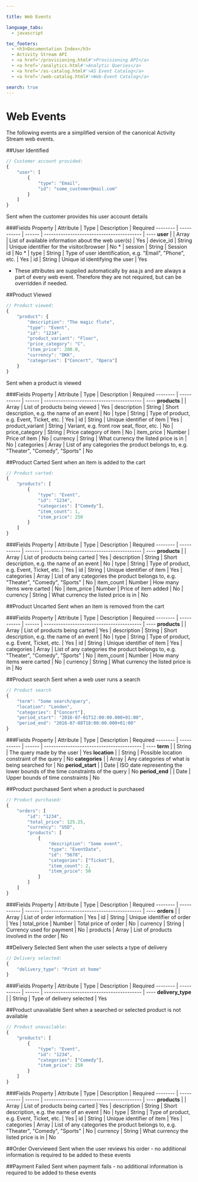 ```yaml
---

title: Web Events

language_tabs:
  - javascript

toc_footers:
  - <h3>Documentation Index</h3>
  - Activity Stream API
  - <a href='/provisioning.html#'>Provisioning API</a>
  - <a href='/analytics.html#'>Analytic Queries</a>
  - <a href='/as-catalog.html#'>AS Event Catalog</a>
  - <a href='/web-catalog.html#'>Web-Event Catalog</a>

search: true
---
```


# Web Events
The following events are a simplified version of the canonical Activity Stream web events. 

##User Identified
```javascript
// Customer account provided:
{
    "user": [ 
        {
            "type": "Email",
            "id": "some_customer@mail.com"
        }
    ]
}
```
Sent when the customer provides his user account details

###Fields
Property | Attribute | Type | Description | Required
-------- | ----------- | ------ | ----------------------------------------- | ---- 
**user** | | Array | List of available information about the web user(s) | Yes
 | device_id | String | Unique identifier for the visitor/browser | No *
 | session | String | Session id | No *
 | type | String | Type of user identification, e.g. "Email", "Phone", etc. | Yes
 | id | String | Unique id identifying the user | Yes

* These attributes are supplied automatically by asa.js and are always a part of every web event. Therefore they are not required, 
but can be overridden if needed.

##Product Viewed
```javascript
// Product viewed: 
{
    "product": {
        "description": "The magic flute",
        "type": "Event",
        "id": "1234",
        "product_variant": "Floor",
        "price_category": "C",
        "item_price": 200.0,
        "currency": "DKK",
        "categories": ["Concert", "Opera"]
    }
}
```
Sent when a product is viewed

###Fields
Property | Attribute | Type | Description | Required
-------- | ----------- | ------ | ----------------------------------------- | ---- 
**products** | | Array | List of products being viewed | Yes
 | description | String | Short description, e.g. the name of an event | No
 | type | String | Type of product, e.g. Event, Ticket, etc. | Yes
 | id | String | Unique identifier of item | Yes
 | product_variant | String | Variant, e.g. front row seat, floor, etc. | No
 | price_category | String | Price category of item | No 
 | item_price | Number | Price of item | No
 | currency | String | What currency the listed price is in | No
 | categories | Array | List of any categories the product belongs to, e.g. "Theater", "Comedy", "Sports" | No

 
##Product Carted
Sent when an item is added to the cart

```javascript
// Product carted: 
{
    "products": [ 
        {
            "type": "Event",
            "id": "1234",
            "categories": ["Comedy"],
            "item_count": 1,
            "item_price": 250 
        }
    ]
}
```

###Fields
Property | Attribute | Type | Description | Required
-------- | ----------- | ------ | ----------------------------------------- | ---- 
**products** | | Array | List of products being carted | Yes
 | description | String | Short description, e.g. the name of an event | No
 | type | String | Type of product, e.g. Event, Ticket, etc. | Yes
 | id | String | Unique identifier of item | Yes
 | categories | Array | List of any categories the product belongs to, e.g. "Theater", "Comedy", "Sports" | No
 | item_count | Number | How many items were carted | No
 | item_price | Number | Price of item added | No
 | currency | String | What currency the listed price is in | No
 

##Product Uncarted
Sent when an item is removed from the cart

###Fields
Property | Attribute | Type | Description | Required
-------- | ----------- | ------ | ----------------------------------------- | ---- 
**products** | | Array | List of products being carted | Yes
 | description | String | Short description, e.g. the name of an event | No
 | type | String | Type of product, e.g. Event, Ticket, etc. | Yes
 | id | String | Unique identifier of item | Yes
 | categories | Array | List of any categories the product belongs to, e.g. "Theater", "Comedy", "Sports" | No
 | item_count | Number | How many items were carted | No
 | currency | String | What currency the listed price is in | No
 
##Product search
Sent when a web user runs a search 

```javascript
// Product search
{
    "term": "Some search/query",
    "location": "London",
    "categories": ["Concert"],
    "period_start": "2016-07-01T12:00:00.000+01:00",
    "period_end": "2016-07-08T18:00:00.000+01:00"
}
```

###Fields
Property | Attribute | Type | Description | Required
-------- | ----------- | ------ | ----------------------------------------- | ----
**term** | | String | The query made by the user | Yes 
**location** | | String | Possible location constraint of the query | No
**categories** | | Array | Any categories of what is being searched for | No 
**period_start** | | Date | ISO date representing the lower bounds of the time constraints of the query | No
**period_end** | | Date | Upper bounds of time constraints | No

##Product purchased
Sent when a product is purchased

```javascript
// Product purchased: 
{
    "orders": [
        "id": "1234",
        "total_price": 125.25,
        "currency": "USD",
        "products": [
            {
                "description": "Some event",
                "type": "EventDate",
                "id": "5678",
                "categories": ["Ticket"],
                "item_count": 2,
                "item_price": 50
            }
        ]
    ]
}
```

###Fields
Property | Attribute | Type | Description | Required
-------- | ----------- | ------ | ----------------------------------------- | ----
**orders** | | Array | List of order information | Yes 
 | id | String | Unique identifier of order | Yes 
 | total_price | Number | Total price of order | No 
 | currency | String | Currency used for payment | No 
 | products | Array | List of products involved in the order | No

##Delivery Selected
Sent when the user selects a type of delivery

```javascript
// Delivery selected:
{
    "delivery_type": "Print at home"
}
```

###Fields
Property | Attribute | Type | Description | Required
-------- | ----------- | ------ | ----------------------------------------- | ----
**delivery_type** | | String | Type of delivery selected | Yes


##Product unavailable
Sent when a searched or selected product is not available

```javascript
// Product unavailable:
{
    "products": [ 
        {
            "type": "Event",
            "id": "1234",
            "categories": ["Comedy"],
            "item_price": 250 
        }
    ]
}
```

###Fields
Property | Attribute | Type | Description | Required
-------- | ----------- | ------ | ----------------------------------------- | ---- 
**products** | | Array | List of products being carted | Yes
 | description | String | Short description, e.g. the name of an event | No
 | type | String | Type of product, e.g. Event, Ticket, etc. | Yes
 | id | String | Unique identifier of item | Yes
 | categories | Array | List of any categories the product belongs to, e.g. "Theater", "Comedy", "Sports" | No
 | currency | String | What currency the listed price is in | No


##Order Overviewed
Sent when the user reviews his order - no additional information is required to be added to these events


##Payment Failed
Sent when payment fails - no additional information is required to be added to these events

